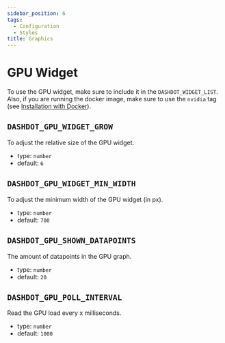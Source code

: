 ```yaml
---
sidebar_position: 6
tags:
  - Configuration
  - Styles
title: Graphics
---
```


<!-- markdownlint-disable -->

# GPU Widget

<!-- markdownlint-enable -->

To use the GPU widget, make sure to include it in the `DASHDOT_WIDGET_LIST`.
Also, if you are running the docker image, make sure to use the `nvidia` tag
(see [Installation with Docker](/docs/install/docker#gpu-support)).

## `DASHDOT_GPU_WIDGET_GROW`

To adjust the relative size of the GPU widget.

- type: `number`
- default: `6`

## `DASHDOT_GPU_WIDGET_MIN_WIDTH`

To adjust the minimum width of the GPU widget (in px).

- type: `number`
- default: `700`

## `DASHDOT_GPU_SHOWN_DATAPOINTS`

The amount of datapoints in the GPU graph.

- type: `number`
- default: `20`

## `DASHDOT_GPU_POLL_INTERVAL`

Read the GPU load every x milliseconds.

- type: `number`
- default: `1000`

